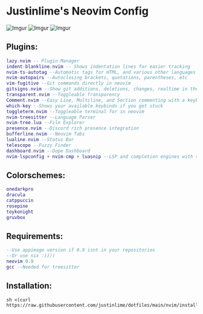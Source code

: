 # Justinlime's Neovim Config
![Imgur](https://imgur.com/2gll0Qy.png)
![Imgur](https://imgur.com/00mKFGY.png)
![Imgur](https://imgur.com/MZZSVBI.png)
## Plugins:
```lua
lazy.nvim -- Plugin Manager
indent-blankline.nvim -- Shows indentation lines for easier tracking
nvim-ts-autotag --Automatic tags for HTML, and various other languages
nvim-autopairs --Autoclosing brackets, quotations, parentheses, etc
vim-fugitive --Git commands directly in neovim
gitsigns.nvim --Show git additions, deletions, changes, realtime in the buffer 
transparent.nvim --Toggleable Transparency
Comment.nvim --Easy Line, Multiline, and Section commenting with a keybind
which-key --Shows your available keybinds if you get stuck
toggleterm.nvim --Toggleable terminal for in neovim
nvim-treesitter --Language Parser
nvim-tree.lua --File Explorer
presence.nvim --Discord rich presence integration 
bufferline.nvim --Neovim Tabs
lualine.nvim --Status Bar
telescope --Fuzzy Finder
dashboard.nvim --Dope Dashboard
nvim-lspconfig + nvim-cmp + luasnip --LSP and completion engines with snippets
```
## Colorschemes:
```lua
onedarkpro
dracula
catppuccin
rosepine
toykonight
gruvbox
```

## Requirements:
```lua
--Use appimage version if 0.9 isnt in your repositories
--Or use nix :))))
neovim 0.9 
gcc --Needed for treesitter
```

##  Installation:
```
sh <(curl https://raw.githubusercontent.com/justinlime/dotfiles/main/nvim/install.sh)
```
